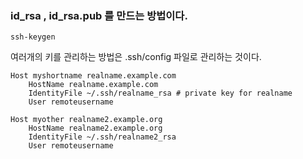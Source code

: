 ### id_rsa , id_rsa.pub 를 만드는 방법이다.

```
ssh-keygen
```

여러개의 키를 관리하는 방법은 .ssh/config 파일로 관리하는 것이다.
```
Host myshortname realname.example.com
    HostName realname.example.com
    IdentityFile ~/.ssh/realname_rsa # private key for realname
    User remoteusername

Host myother realname2.example.org
    HostName realname2.example.org
    IdentityFile ~/.ssh/realname2_rsa
    User remoteusername
```
